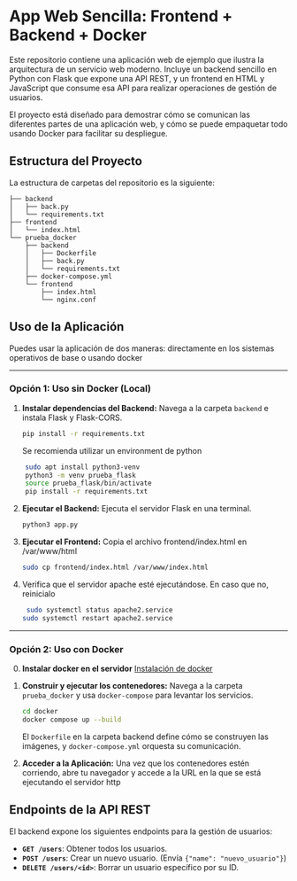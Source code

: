 
# App Web Sencilla: Frontend + Backend + Docker

Este repositorio contiene una aplicación web de ejemplo que ilustra la arquitectura de un servicio web moderno. Incluye un backend sencillo en Python con Flask que expone una API REST, y un frontend en HTML y JavaScript que consume esa API para realizar operaciones de gestión de usuarios.

El proyecto está diseñado para demostrar cómo se comunican las diferentes partes de una aplicación web, y cómo se puede empaquetar todo usando Docker para facilitar su despliegue.

## Estructura del Proyecto

La estructura de carpetas del repositorio es la siguiente:

```
├── backend
│   ├── back.py
│   └── requirements.txt
├── frontend
│   └── index.html
└── prueba_docker
    ├── backend
    │   ├── Dockerfile
    │   ├── back.py
    │   └── requirements.txt
    ├── docker-compose.yml
    └── frontend
        ├── index.html
        └── nginx.conf

```


## Uso de la Aplicación

Puedes usar la aplicación de dos maneras: directamente en los sistemas operativos de base o usando docker

-----

### Opción 1: Uso sin Docker (Local)


1.  **Instalar dependencias del Backend:**
    Navega a la carpeta `backend` e instala Flask y Flask-CORS.

    ```bash
    pip install -r requirements.txt
    ```
    Se recomienda utilizar un environment de python
    
```bash
    sudo apt install python3-venv
    python3 -m venv prueba_flask
    source prueba_flask/bin/activate
    pip install -r requirements.txt
```


    


2.  **Ejecutar el Backend:**
    Ejecuta el servidor Flask en una terminal.

    ```bash
    python3 app.py
    ```

3.  **Ejecutar el Frontend:**
    Copia el archivo frontend/index.html en /var/www/html

    ```bash
    sudo cp frontend/index.html /var/www/index.html
    ```
4. Verifica que el servidor apache esté ejecutándose. En caso que no, reinicialo

   ```bash
    sudo systemctl status apache2.service
   sudo systemctl restart apache2.service 
    ```

-----

### Opción 2: Uso con Docker

0. **Instalar docker en el servidor**
   [Instalación de docker](https://docs.docker.com/engine/install/ubuntu/)

2.  **Construir y ejecutar los contenedores:**
    Navega a la carpeta `prueba_docker` y usa `docker-compose` para levantar los servicios.

    ```bash
    cd docker
    docker compose up --build
    ```

    El `Dockerfile` en la carpeta backend define cómo se construyen las imágenes, y `docker-compose.yml` orquesta su comunicación.

3.  **Acceder a la Aplicación:**
    Una vez que los contenedores estén corriendo, abre tu navegador y accede a la URL en la que se está ejecutando el servidor http



## Endpoints de la API REST

El backend expone los siguientes endpoints para la gestión de usuarios:

  * **`GET /users`**: Obtener todos los usuarios.
  * **`POST /users`**: Crear un nuevo usuario. (Envía `{"name": "nuevo_usuario"}`)
  * **`DELETE /users/<id>`**: Borrar un usuario específico por su ID.

